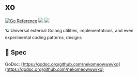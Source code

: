 # xo

[![Go Reference](https://pkg.go.dev/badge/github.com/nekomeowww/xo.svg)](https://pkg.go.dev/github.com/nekomeowww/xo)
![](https://github.com/nekomeowww/xo/actions/workflows/ci.yml/badge.svg)
[![](https://goreportcard.com/badge/github.com/nekomeowww/xo)](https://goreportcard.com/report/github.com/nekomeowww/xo)

🪐 Universal external Golang utilities, implementations, and even experimental coding patterns, designs

## 🤠 Spec

GoDoc: [https://godoc.org/github.com/nekomeowww/xo](https://godoc.org/github.com/nekomeowww/xo)
